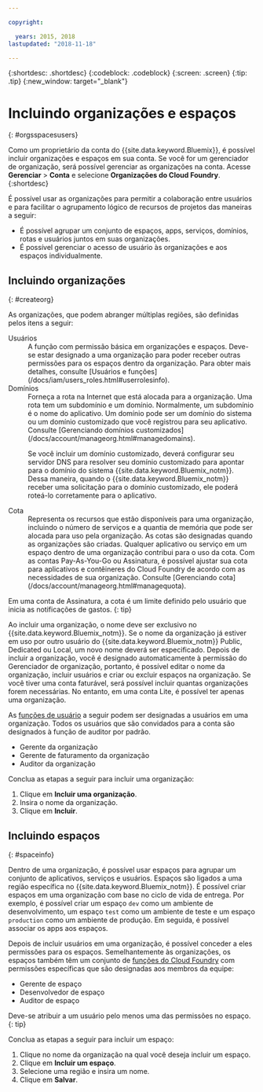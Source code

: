 ```yaml
---

copyright:

  years: 2015, 2018
lastupdated: "2018-11-18"

---
```


{:shortdesc: .shortdesc}
{:codeblock: .codeblock}
{:screen: .screen}
{:tip: .tip}
{:new_window: target="_blank"}

# Incluindo organizações e espaços
{: #orgsspacesusers}

Como um proprietário da conta do {{site.data.keyword.Bluemix}}, é possível incluir organizações e espaços em sua conta. Se você for um gerenciador de organização, será possível gerenciar as organizações na conta. Acesse **Gerenciar** > **Conta** e selecione **Organizações do Cloud Foundry**.
{:shortdesc}

É possível usar as organizações para permitir a colaboração entre usuários e para facilitar o agrupamento
lógico de recursos de projetos das maneiras a seguir:

   * É possível agrupar um conjunto de espaços, apps, serviços, domínios, rotas e usuários juntos em
suas organizações. 
   * É possível gerenciar o acesso de usuário às organizações e aos espaços individualmente. 

## Incluindo organizações
{: #createorg}

As organizações, que podem abranger múltiplas regiões, são definidas pelos itens a seguir:

<dl>
<dt>Usuários</dt>
<dd>A função com permissão básica em organizações e espaços. Deve-se estar designado a uma
organização para poder receber outras permissões para os espaços dentro da organização. Para obter mais
detalhes, consulte [Usuários e funções](/docs/iam/users_roles.html#userrolesinfo).</dd>
<dt>Domínios</dt>
<dd>Forneça a rota na Internet que está alocada para a organização. Uma rota tem um subdomínio e um domínio. Normalmente, um subdomínio é o nome do aplicativo. Um domínio pode ser um domínio do sistema ou um domínio customizado que você registrou para seu aplicativo. Consulte [Gerenciando domínios customizados](/docs/account/manageorg.html#managedomains).<br/>
<p>Se você incluir um domínio customizado, deverá
configurar seu servidor DNS para resolver seu domínio customizado para apontar para o
domínio do sistema {{site.data.keyword.Bluemix_notm}}. Dessa
maneira, quando o
{{site.data.keyword.Bluemix_notm}}
receber uma solicitação para o domínio customizado, ele poderá roteá-lo corretamente
para o aplicativo.</p></dd>
<dt>Cota</dt>
<dd>Representa os recursos que estão disponíveis para uma organização, incluindo o número de serviços e a
quantia de memória que pode ser alocada para uso pela organização. As cotas são designadas quando as
organizações são criadas. Qualquer aplicativo ou serviço em um espaço dentro de uma organização contribui para
o uso da cota. Com as contas Pay-As-You-Go ou Assinatura, é possível ajustar sua cota para aplicativos e
contêineres do Cloud Foundry de acordo com as necessidades de sua organização. Consulte [Gerenciando cota](/docs/account/manageorg.html#managequota).</dd>
</dl>

Em uma conta de Assinatura, a cota é um limite definido pelo usuário que inicia as notificações de gastos.
{: tip}

Ao incluir uma organização, o nome deve ser exclusivo no
{{site.data.keyword.Bluemix_notm}}. Se o nome da organização já estiver em uso por outro
usuário do {{site.data.keyword.Bluemix_notm}} Public, Dedicated ou Local, um novo nome deverá
ser especificado. Depois de incluir a organização, você é designado automaticamente à permissão do Gerenciador de organização, portanto, é possível editar o nome da organização, incluir usuários e criar ou excluir espaços na organização. Se você tiver uma conta faturável, será possível incluir quantas organizações forem necessárias. No entanto, em uma conta Lite, é possível ter apenas uma organização. 

As [funções de usuário](/docs/iam/users_roles.html#userrolesinfo) a seguir podem ser designadas a usuários em uma organização. Todos os usuários que são convidados para a conta são designados à função de auditor por padrão.

   * Gerente da organização
   * Gerente de faturamento da organização
   * Auditor da organização

Conclua as etapas a seguir para incluir uma organização:

  1. Clique em **Incluir uma organização**.
  2. Insira o nome da organização.  
  3. Clique em **Incluir**.

<!-- Add info on Manage infrastructure option under a space -->

## Incluindo espaços
{: #spaceinfo}

Dentro de uma organização, é possível usar espaços para
agrupar um conjunto de aplicativos, serviços e usuários. Espaços são ligados a uma região específica no
{{site.data.keyword.Bluemix_notm}}. É possível criar espaços em uma organização com base no ciclo de
vida de entrega. Por exemplo, é possível criar um espaço `dev` como um ambiente de
desenvolvimento, um espaço `test` como um ambiente de teste e um
espaço `production` como um ambiente de produção. Em seguida, é possível associar os apps aos espaços.

Depois de incluir usuários em uma organização, é possível conceder a eles permissões para os espaços. Semelhantemente às organizações, os espaços também têm um conjunto de [funções do Cloud Foundry](/docs/iam/cfaccess.html#cfroles) com permissões específicas que são designadas aos membros da equipe:

  * Gerente de espaço
  * Desenvolvedor de espaço
  * Auditor de espaço

Deve-se atribuir a um usuário pelo menos uma das permissões no espaço.
{: tip}

Conclua as etapas a seguir para incluir um espaço:

  1. Clique no nome da organização na qual você deseja incluir um espaço.
  2. Clique em **Incluir um espaço**.
  3. Selecione uma região e insira um nome.
  4. Clique em **Salvar**.
